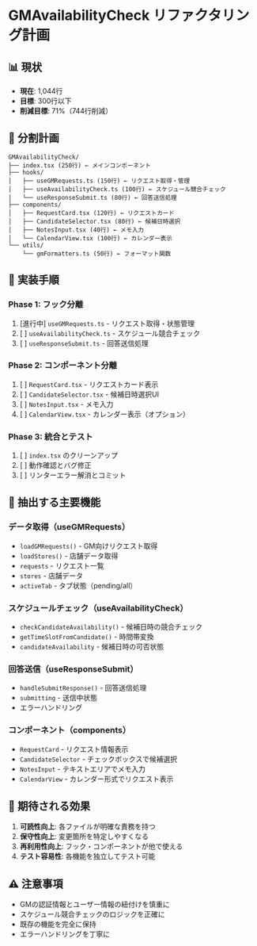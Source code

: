 # GMAvailabilityCheck リファクタリング計画

## 📊 現状
- **現在**: 1,044行
- **目標**: 300行以下
- **削減目標**: 71%（744行削減）

## 📐 分割計画

```
GMAvailabilityCheck/
├── index.tsx (250行) ← メインコンポーネント
├── hooks/
│   ├── useGMRequests.ts (150行) ← リクエスト取得・管理
│   ├── useAvailabilityCheck.ts (100行) ← スケジュール競合チェック
│   └── useResponseSubmit.ts (80行) ← 回答送信処理
├── components/
│   ├── RequestCard.tsx (120行) ← リクエストカード
│   ├── CandidateSelector.tsx (80行) ← 候補日時選択
│   ├── NotesInput.tsx (40行) ← メモ入力
│   └── CalendarView.tsx (100行) ← カレンダー表示
└── utils/
    └── gmFormatters.ts (50行) ← フォーマット関数
```

## 🔄 実装手順

### Phase 1: フック分離
1. [進行中] `useGMRequests.ts` - リクエスト取得・状態管理
2. [ ] `useAvailabilityCheck.ts` - スケジュール競合チェック
3. [ ] `useResponseSubmit.ts` - 回答送信処理

### Phase 2: コンポーネント分離
1. [ ] `RequestCard.tsx` - リクエストカード表示
2. [ ] `CandidateSelector.tsx` - 候補日時選択UI
3. [ ] `NotesInput.tsx` - メモ入力
4. [ ] `CalendarView.tsx` - カレンダー表示（オプション）

### Phase 3: 統合とテスト
1. [ ] `index.tsx` のクリーンアップ
2. [ ] 動作確認とバグ修正
3. [ ] リンターエラー解消とコミット

## 📝 抽出する主要機能

### データ取得（useGMRequests）
- `loadGMRequests()` - GM向けリクエスト取得
- `loadStores()` - 店舗データ取得
- `requests` - リクエスト一覧
- `stores` - 店舗データ
- `activeTab` - タブ状態（pending/all）

### スケジュールチェック（useAvailabilityCheck）
- `checkCandidateAvailability()` - 候補日時の競合チェック
- `getTimeSlotFromCandidate()` - 時間帯変換
- `candidateAvailability` - 候補日時の可否状態

### 回答送信（useResponseSubmit）
- `handleSubmitResponse()` - 回答送信処理
- `submitting` - 送信中状態
- エラーハンドリング

### コンポーネント（components）
- `RequestCard` - リクエスト情報表示
- `CandidateSelector` - チェックボックスで候補選択
- `NotesInput` - テキストエリアでメモ入力
- `CalendarView` - カレンダー形式でリクエスト表示

## 🎯 期待される効果

1. **可読性向上**: 各ファイルが明確な責務を持つ
2. **保守性向上**: 変更箇所を特定しやすくなる
3. **再利用性向上**: フック・コンポーネントが他で使える
4. **テスト容易性**: 各機能を独立してテスト可能

## ⚠️ 注意事項

- GMの認証情報とユーザー情報の紐付けを慎重に
- スケジュール競合チェックのロジックを正確に
- 既存の機能を完全に保持
- エラーハンドリングを丁寧に

